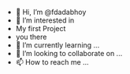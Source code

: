 - 👋 Hi, I’m @fdadabhoy
- 👀 I’m interested in 
- My first Project
- you there
- 🌱 I’m currently learning ...
- 💞️ I’m looking to collaborate on ...
- 📫 How to reach me ...

<!---
fdadabhoy/fdadabhoy is a ✨ special ✨ repository because its `README.md` (this file) appears on your GitHub profile.
You can click the Preview link to take a look at your changes.
--->
